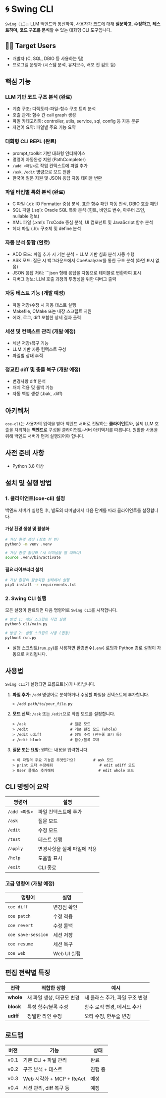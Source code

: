 # 🌀 Swing CLI

`Swing CLI`는 LLM 백엔드와 통신하여, 사용자가 코드에 대해 **질문하고**, **수정하고**, **테스트하며**, **코드 구조를 분석**할 수 있는 대화형 CLI 도구입니다.

## 🧑‍💻 Target Users
- 개발자 (C, SQL, DBIO 등 사용하는 팀)
- 프로그램 운영자 (시스템 분석, 유지보수, 배포 전 검토 등)

## 핵심 기능

### LLM 기반 코드 구조 분석 (완료)
- 계층 구조: 디렉토리-파일-함수 구조 트리 분석
- 호출 관계: 함수 간 call graph 생성  
- 파일 카테고리화: controller, utils, service, sql, config 등 자동 분류
- 자연어 요약: 파일별 주요 기능 요약

### 대화형 CLI REPL (완료)
- prompt_toolkit 기반 대화형 인터페이스
- 명령어 자동완성 지원 (PathCompleter)
- `/add <파일>`로 작업 컨텍스트에 파일 추가
- `/ask`, `/edit` 명령으로 모드 전환
- 한국어 질문 지원 및 JSON 응답 자동 테이블 변환

### 파일 타입별 특화 분석 (완료)
- C 파일 (.c): IO Formatter 중심 분석, 표준 함수 패턴 자동 인식, DBIO 호출 패턴
- SQL 파일 (.sql): Oracle SQL 특화 분석 (힌트, 바인드 변수, 아우터 조인, nullable 정보)
- XML 파일 (.xml): TrxCode 중심 분석, UI 컴포넌트 및 JavaScript 함수 분석
- 헤더 파일 (.h): 구조체 및 define 분석

### 자동 분석 통합 (완료)
- ADD 모드: 파일 추가 시 기본 분석 + LLM 기반 심화 분석 자동 수행
- ASK 모드: 질문 시 백그라운드에서 CoeAnalyzer를 통한 구조 분석 (화면 표시 없음)
- JSON 응답 처리: ```json 형태 응답을 자동으로 테이블로 변환하여 표시
- 디버그 정보: LLM 호출 과정의 투명성을 위한 디버그 출력

### 자동 테스트 기능 (개발 예정)
- 파일 저장/수정 시 자동 테스트 실행
- Makefile, CMake 또는 내장 스크립트 지원
- 에러, 로그, diff 포함한 상세 결과 출력

### 세션 및 컨텍스트 관리 (개발 예정)
- 세션 저장/복구 기능
- LLM 기반 자동 컨텍스트 구성
- 파일별 상태 추적

### 정교한 diff 및 충돌 복구 (개발 예정)
- 변경사항 diff 분석
- 패치 적용 및 롤백 기능
- 자동 백업 생성 (.bak, .diff)

## 아키텍처

`coe-cli`는 사용자의 입력을 받아 백엔드 서버로 전달하는 **클라이언트**와, 실제 LLM 호출을 처리하는 **백엔드**로 구성된 클라이언트-서버 아키텍처를 따릅니다. 원활한 사용을 위해 백엔드 서버가 먼저 실행되어야 합니다.

## 사전 준비 사항

- Python 3.8 이상

## 설치 및 실행 방법

### 1. 클라이언트(coe-cli) 설정

백엔드 서버가 실행된 후, 별도의 터미널에서 다음 단계를 따라 클라이언트를 설정합니다.

#### 가상 환경 생성 및 활성화

```bash
# 가상 환경 생성 (최초 한 번)
python3 -m venv .venv

# 가상 환경 활성화 (새 터미널을 열 때마다)
source .venv/bin/activate
```

#### 필요 라이브러리 설치

```bash
# 가상 환경이 활성화된 상태에서 실행
pip3 install -r requirements.txt
```

### 2. Swing CLI 실행

모든 설정이 완료되면 다음 명령어로 `Swing CLI`를 시작합니다.

```bash
# 방법 1: 메인 스크립트 직접 실행
python3 cli/main.py

# 방법 2: 실행 스크립트 사용 (권장)
python3 run.py
```

- 실행 스크립트(`run.py`)를 사용하면 환경변수(`.env`) 로딩과 Python 경로 설정이 자동으로 처리됩니다.

## 사용법

`Swing CLI`가 실행되면 프롬프트(`>`)가 나타납니다.

1.  **파일 추가**: `/add` 명령어로 분석하거나 수정할 파일을 컨텍스트에 추가합니다.
    ```
    > /add path/to/your_file.py
    ```

2.  **모드 선택**: `/ask` 또는 `/edit`으로 작업 모드를 설정합니다.
    ```
    > /ask                    # 질문 모드
    > /edit                   # 기본 편집 모드 (whole)
    > /edit udiff             # 정밀 수정 (한두줄 오타 등)
    > /edit block             # 함수/블록 교체
    ```

3.  **질문 또는 요청**: 원하는 내용을 입력합니다.
    ```
    > 이 파일의 주요 기능은 무엇인가요?        # ask 모드
    > print 오타 수정해줘                     # edit udiff 모드  
    > User 클래스 추가해줘                    # edit whole 모드
    ```

## CLI 명령어 요약

| 명령어 | 설명 |
|--------|------|
| `/add <파일>` | 파일 컨텍스트에 추가 |
| `/ask` | 질문 모드 |
| `/edit` | 수정 모드 |
| `/test` | 테스트 실행 |
| `/apply` | 변경사항을 실제 파일에 적용 |
| `/help` | 도움말 표시 |
| `/exit` | CLI 종료 |

### 고급 명령어 (개발 예정)
| 명령어 | 설명 |
|--------|------|
| `coe diff` | 변경점 확인 |
| `coe patch` | 수정 적용 |
| `coe revert` | 수정 롤백 |
| `coe save-session` | 세션 저장 |
| `coe resume` | 세션 복구 |
| `coe web` | Web UI 실행 |

## 편집 전략별 특징

| 전략 | 적합한 상황 | 예시 |
| --- | --- | --- |
| **whole** | 새 파일 생성, 대규모 변경 | 새 클래스 추가, 파일 구조 변경 |
| **block** | 특정 함수/블록 수정 | 함수 로직 변경, 메서드 추가 |  
| **udiff** | 정밀한 라인 수정 | 오타 수정, 한두줄 변경 |

## 로드맵

| 버전 | 기능 | 상태 |
|------|------|------|
| v0.1 | 기본 CLI + 파일 관리 | 완료 |
| v0.2 | 구조 분석 + 테스트 | 진행 중 |
| v0.3 | Web 시각화 + MCP + ReAct | 예정 |
| v0.4 | 세션 관리, diff 복구 등 | 예정 |
